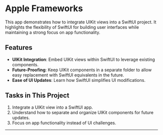 # Apple Frameworks

This app demonstrates how to integrate UIKit views into a SwiftUI project. It highlights the flexibility of SwiftUI for building user interfaces while maintaining a strong focus on app functionality.

## Features

- **UIKit Integration**: Embed UIKit views within SwiftUI to leverage existing components.
- **Future-Proofing**: Keep UIKit components in a separate folder to allow easy replacement with SwiftUI equivalents in the future.
- **Ease of UI Updates**: Learn how SwiftUI simplifies UI modifications.

## Tasks in This Project

1. Integrate a UIKit view into a SwiftUI app.
2. Understand how to separate and organize UIKit components for future updates.
3. Focus on app functionality instead of UI challenges.

---

